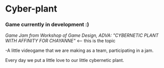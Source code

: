 # Cyber-plant
### Game currently in development :)


*Game Jam from Workshop of Game Design, ADVA: "CYBERNETIC PLANT WITH AFFINITY FOR CHAYANNE"* <-- this is the topic 

-A little videogame that we are making as a team, participating in a jam.   

Every day we put a little love to our little cybernetic plant. 

